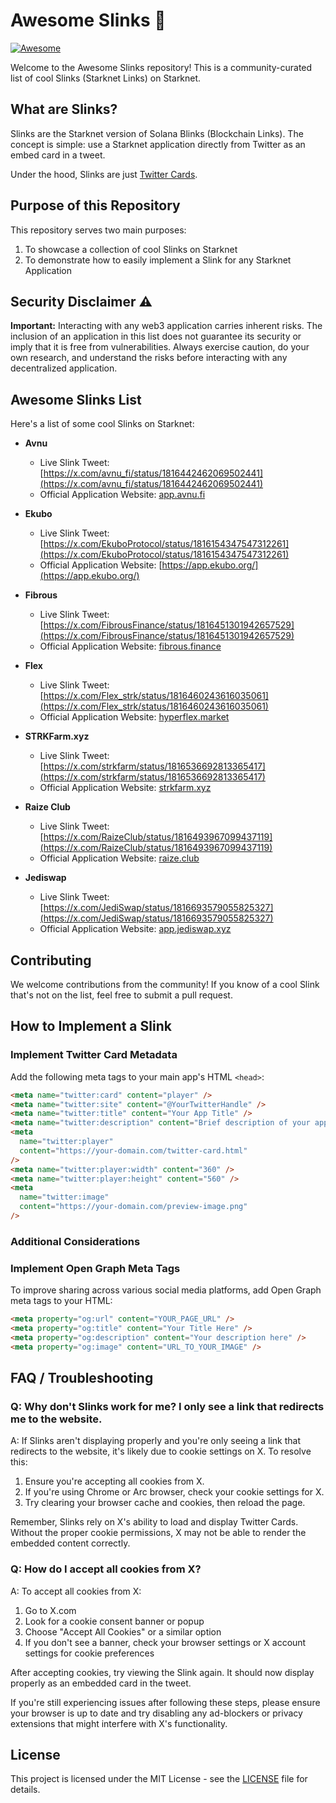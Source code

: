 # Awesome Slinks 🌟

[![Awesome](https://awesome.re/badge.svg)](https://awesome.re)

Welcome to the Awesome Slinks repository! This is a community-curated list of cool Slinks (Starknet Links) on Starknet.

## What are Slinks?

Slinks are the Starknet version of Solana Blinks (Blockchain Links). The concept is simple: use a Starknet application directly from Twitter as an embed card in a tweet.

Under the hood, Slinks are just [Twitter Cards](https://developer.x.com/en/docs/twitter-for-websites/cards/overview/abouts-cards).

## Purpose of this Repository

This repository serves two main purposes:

1. To showcase a collection of cool Slinks on Starknet
2. To demonstrate how to easily implement a Slink for any Starknet Application

## Security Disclaimer ⚠️

**Important:** Interacting with any web3 application carries inherent risks. The inclusion of an application in this list does not guarantee its security or imply that it is free from vulnerabilities. Always exercise caution, do your own research, and understand the risks before interacting with any decentralized application.

## Awesome Slinks List

Here's a list of some cool Slinks on Starknet:

- **Avnu**

  - Live Slink Tweet: [https://x.com/avnu_fi/status/1816442462069502441](https://x.com/avnu_fi/status/1816442462069502441)
  - Official Application Website: [app.avnu.fi](https://app.avnu.fi)

- **Ekubo**

  - Live Slink Tweet: [https://x.com/EkuboProtocol/status/1816154347547312261](https://x.com/EkuboProtocol/status/1816154347547312261)
  - Official Application Website: [https://app.ekubo.org/](https://app.ekubo.org/)

- **Fibrous**

  - Live Slink Tweet: [https://x.com/FibrousFinance/status/1816451301942657529](https://x.com/FibrousFinance/status/1816451301942657529)
  - Official Application Website: [fibrous.finance](https://app.fibrous.finance/)

- **Flex**

  - Live Slink Tweet: [https://x.com/Flex_strk/status/1816460243616035061](https://x.com/Flex_strk/status/1816460243616035061)
  - Official Application Website: [hyperflex.market](https://hyperflex.market/)

- **STRKFarm.xyz**

  - Live Slink Tweet: [https://x.com/strkfarm/status/1816536692813365417](https://x.com/strkfarm/status/1816536692813365417)
  - Official Application Website: [strkfarm.xyz](https://strkfarm.xyz/)

- **Raize Club**

  - Live Slink Tweet: [https://x.com/RaizeClub/status/1816493967099437119](https://x.com/RaizeClub/status/1816493967099437119)
  - Official Application Website: [raize.club](https://raize.club/)

- **Jediswap**
  - Live Slink Tweet: [https://x.com/JediSwap/status/1816693579055825327](https://x.com/JediSwap/status/1816693579055825327)
  - Official Application Website: [app.jediswap.xyz](https://app.jediswap.xyz/)

## Contributing

We welcome contributions from the community! If you know of a cool Slink that's not on the list, feel free to submit a pull request.

## How to Implement a Slink

### Implement Twitter Card Metadata

Add the following meta tags to your main app's HTML `<head>`:

```html
<meta name="twitter:card" content="player" />
<meta name="twitter:site" content="@YourTwitterHandle" />
<meta name="twitter:title" content="Your App Title" />
<meta name="twitter:description" content="Brief description of your app" />
<meta
  name="twitter:player"
  content="https://your-domain.com/twitter-card.html"
/>
<meta name="twitter:player:width" content="360" />
<meta name="twitter:player:height" content="560" />
<meta
  name="twitter:image"
  content="https://your-domain.com/preview-image.png"
/>
```

### Additional Considerations

### Implement Open Graph Meta Tags

To improve sharing across various social media platforms, add Open Graph meta tags to your HTML:

```html
<meta property="og:url" content="YOUR_PAGE_URL" />
<meta property="og:title" content="Your Title Here" />
<meta property="og:description" content="Your description here" />
<meta property="og:image" content="URL_TO_YOUR_IMAGE" />
```

## FAQ / Troubleshooting

### Q: Why don't Slinks work for me? I only see a link that redirects me to the website.

A: If Slinks aren't displaying properly and you're only seeing a link that redirects to the website, it's likely due to cookie settings on X. To resolve this:

1. Ensure you're accepting all cookies from X.
2. If you're using Chrome or Arc browser, check your cookie settings for X.
3. Try clearing your browser cache and cookies, then reload the page.

Remember, Slinks rely on X's ability to load and display Twitter Cards. Without the proper cookie permissions, X may not be able to render the embedded content correctly.

### Q: How do I accept all cookies from X?

A: To accept all cookies from X:

1. Go to X.com
2. Look for a cookie consent banner or popup
3. Choose "Accept All Cookies" or a similar option
4. If you don't see a banner, check your browser settings or X account settings for cookie preferences

After accepting cookies, try viewing the Slink again. It should now display properly as an embedded card in the tweet.

If you're still experiencing issues after following these steps, please ensure your browser is up to date and try disabling any ad-blockers or privacy extensions that might interfere with X's functionality.

## License

This project is licensed under the MIT License - see the [LICENSE](LICENSE) file for details.
